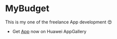 # MyBudget
This is my one of the freelance App development :heart_eyes:
- Get [App](https://appgallery.cloud.huawei.com/ag/n/app/C103570453?locale=en_US&amp;source=appshare&amp;subsource=C103570453) now on Huawei AppGallery